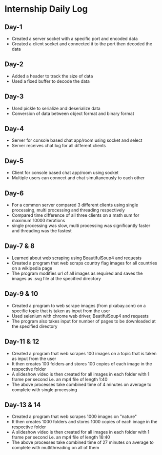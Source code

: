 # Internship Daily Log

## Day-1
- Created a server socket with a specific port and encoded data
- Created a client socket and connected it to the port then decoded the data

## Day-2
- Added a header to track the size of data
- Used a fixed buffer to decode the data

## Day-3
- Used pickle to serialize and deserialize data
- Conversion of data between object format and binary format

## Day-4 
- Server for console based chat app/room using socket and select
- Server receives chat log for all different clients

## Day-5
- Client for console based chat app/room using socket
- Multiple users can connect and chat simultaneously to each other

## Day-6
- For a common server compared 3 different clients using single processing, multi processing and threading respectively
- Compared time difference of all three clients on a math sum for maximum 10000 iterations
- single processing was slow, multi processing was significantly faster and threading was the fastest

## Day-7 & 8
- Learned about web scraping using BeautifulSoup4 and requests
- Created a program that web scraps country flag images for all countries on a wikipedia page
- The program modifies url of all images as required and saves the images as .svg file at the specified directory

## Day-9 & 10
- Created a program to web scrape images (from pixabay.com) on a specific topic that is taken as input from the user
- Used selenium with chrome web driver, BeatifulSoup4 and requests
- The program also takes input for number of pages to be downloaded at the specified directory

## Day-11 & 12
- Created a program that web scrapes 100 images on a topic that is taken as input from the user
- It then creates 100 folders and stores 100 copies of each image in the respective folder
- A slideshow video is then created for all images in each folder with 1 frame per second i.e. an mp4 file of length 1:40
- The above processes take combined time of 4 minutes on average to complete with single processing

## Day-13 & 14
- Created a program that web scrapes 1000 images on "nature"
- It then creates 1000 folders and stores 1000 copies of each image in the respective folder
- A slideshow video is then created for all images in each folder with 1 frame per second i.e. an mp4 file of length 16:40 
- The above processes take combined time of 27 minutes on average to complete with mutlithreading on all of them